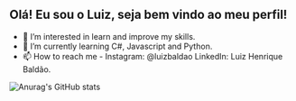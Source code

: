 ## Olá! Eu sou o Luiz, seja bem vindo ao meu perfil!

- 👀 I’m interested in learn and improve my skills.
- 🌱 I’m currently learning C#, Javascript and Python.
- 📫 How to reach me - Instagram: @luizbaldao LinkedIn: Luiz Henrique Baldão.

![Anurag's GitHub stats](https://github-readme-stats.vercel.app/api?username=Zuilinho&show_icons=true&theme=tokyonight)


